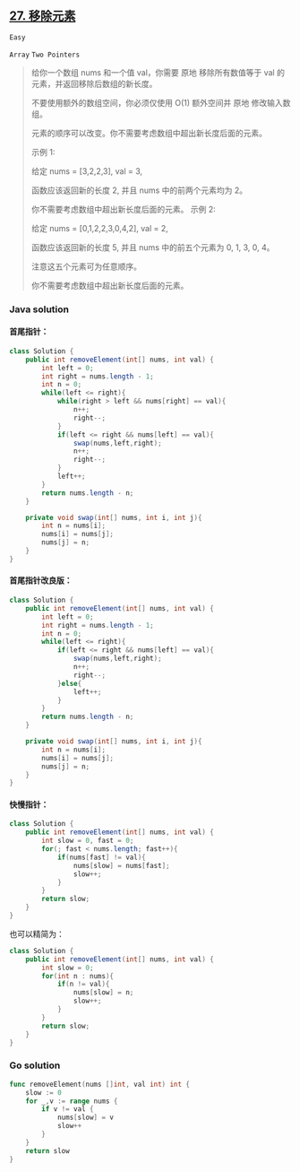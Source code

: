 ## [27. 移除元素](https://leetcode-cn.com/problems/remove-element/)

`Easy`

`Array` `Two Pointers`

>给你一个数组 nums 和一个值 val，你需要 原地 移除所有数值等于 val 的元素，并返回移除后数组的新长度。
>
>不要使用额外的数组空间，你必须仅使用 O(1) 额外空间并 原地 修改输入数组。
>
>元素的顺序可以改变。你不需要考虑数组中超出新长度后面的元素。
>
> 
>
>示例 1:
>
>给定 nums = [3,2,2,3], val = 3,
>
>函数应该返回新的长度 2, 并且 nums 中的前两个元素均为 2。
>
>你不需要考虑数组中超出新长度后面的元素。
>示例 2:
>
>给定 nums = [0,1,2,2,3,0,4,2], val = 2,
>
>函数应该返回新的长度 5, 并且 nums 中的前五个元素为 0, 1, 3, 0, 4。
>
>注意这五个元素可为任意顺序。
>
>你不需要考虑数组中超出新长度后面的元素。
>

### Java solution

#### 首尾指针：

```java
class Solution {
    public int removeElement(int[] nums, int val) {
        int left = 0;
        int right = nums.length - 1;
        int n = 0;
        while(left <= right){
            while(right > left && nums[right] == val){
                n++;
                right--;
            }
            if(left <= right && nums[left] == val){    
                swap(nums,left,right);
                n++;
                right--;
            }
            left++;
        }
        return nums.length - n;
    }

    private void swap(int[] nums, int i, int j){
        int n = nums[i];
        nums[i] = nums[j];
        nums[j] = n;
    }
}
```

#### 首尾指针改良版：

```java
class Solution {
    public int removeElement(int[] nums, int val) {
        int left = 0;
        int right = nums.length - 1;
        int n = 0;
        while(left <= right){
            if(left <= right && nums[left] == val){    
                swap(nums,left,right);
                n++;
                right--;
            }else{
                left++;
            }
        }
        return nums.length - n;
    }

    private void swap(int[] nums, int i, int j){
        int n = nums[i];
        nums[i] = nums[j];
        nums[j] = n;
    }
}
```

#### 快慢指针：

```java
class Solution {
    public int removeElement(int[] nums, int val) {
        int slow = 0, fast = 0;
        for(; fast < nums.length; fast++){
            if(nums[fast] != val){
                nums[slow] = nums[fast];
                slow++;
            }
        }
        return slow;
    }
}
```

也可以精简为：

```java
class Solution {
    public int removeElement(int[] nums, int val) {
        int slow = 0;
        for(int n : nums){
            if(n != val){
                nums[slow] = n;
                slow++;
            }
        }
        return slow;
    }
}
```





### Go solution

```go
func removeElement(nums []int, val int) int {
    slow := 0
	for _,v := range nums {
		if v != val {
			nums[slow] = v
			slow++
		}
	}
	return slow
}
```

